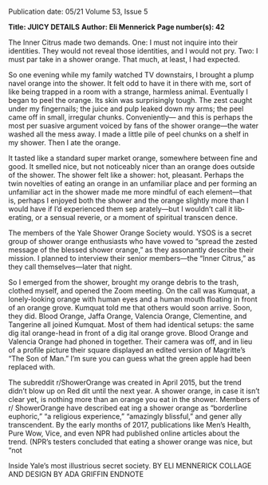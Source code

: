 Publication date: 05/21
Volume 53, Issue 5

**Title: JUICY DETAILS**
**Author: Eli Mennerick**
**Page number(s): 42**

The Inner Citrus made two 
demands. One: I must not inquire 
into their identities. They would 
not reveal those identities, and I 
would not pry. Two: I must par­
take in a shower orange. That 
much, at least, I had expected.

So one evening while my family 
watched TV downstairs, I brought 
a plump navel orange into the 
shower. It felt odd to have it in 
there with me, sort of like being 
trapped in a room with a strange, 
harmless animal. Eventually I 
began to peel the orange. Its skin 
was surprisingly tough. The zest 
caught under my fingernails; the 
juice and pulp leaked down my 
arms; the peel came off in small, 
irregular chunks. Conveniently—
and this is perhaps the most per­
suasive argument voiced by fans 
of the shower orange—the water 
washed all the mess away. I made 
a little pile of peel chunks on a 
shelf in my shower. Then I ate the 
orange. 

It tasted like a standard super­
market 
orange, 
somewhere 
between fine and good. It smelled 
nice, but not noticeably nicer 
than an orange does outside of 
the shower. The shower felt like a 
shower: hot, pleasant. Perhaps the 
twin novelties of eating an orange 
in an unfamiliar place and per­
forming an unfamiliar act in the 
shower made me more mindful 
of each element—that is, perhaps I 
enjoyed both the shower and the 
orange slightly more than I would 
have if I’d experienced them sep­
arately—but I wouldn’t call it lib­
erating, or a sensual reverie, or 
a moment of spiritual transcen­
dence.

The members of the Yale Shower 
Orange Society would. YSOS is 
a secret group of shower orange 
enthusiasts who have vowed to 
“spread the zested message of the 
blessed shower orange,” as they 
assonantly describe their mission. 
I planned to interview their senior 
members—the “Inner Citrus,” as 
they call themselves—later that 
night.  

So I emerged from the shower, 
brought my orange debris to the 
trash, clothed myself, and opened 
the Zoom meeting. On the call 
was Kumquat, a lonely-looking 
orange with human eyes and a 
human mouth floating in front of 
an orange grove. Kumquat told 
me that others would soon arrive. 
Soon, they did. Blood Orange, 
Jaffa Orange, Valencia Orange, 
Clementine, and Tangerine all 
joined Kumquat. Most of them 
had identical setups: the same dig­
ital orange-head in front of a dig­
ital orange grove. Blood Orange 
and Valencia Orange had phoned 
in together. Their camera was off, 
and in lieu of a profile picture their 
square displayed an edited version 
of Magritte’s “The Son of Man.” 
I’m sure you can guess what the 
green apple had been replaced 
with.

The subreddit r/ShowerOrange 
was created in April 2015, but 
the trend didn’t blow up on Red­
dit until the next year. A shower 
orange, in case it isn’t clear yet, is 
nothing more than an orange you 
eat in the shower. Members of r/
ShowerOrange have described eat­
ing a shower orange as “borderline 
euphoric,” “a religious experience,” 
“amazingly blissful,” and gener­
ally transcendent. By the early 
months of 2017, publications like 
Men’s Health, Pure Wow, Vice, and 
even NPR had published online 
articles about the trend. (NPR’s 
testers concluded that eating a 
shower orange was nice, but “not 

Inside Yale’s most illustrious secret society.
BY ELI MENNERICK
COLLAGE AND DESIGN BY ADA GRIFFIN
ENDNOTE